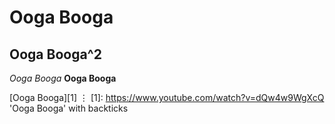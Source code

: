 # Ooga Booga
## Ooga Booga^2
*Ooga Booga*
**Ooga Booga**

[Ooga Booga][1]
⋮
[1]: https://www.youtube.com/watch?v=dQw4w9WgXcQ 
'Ooga Booga' with backticks
